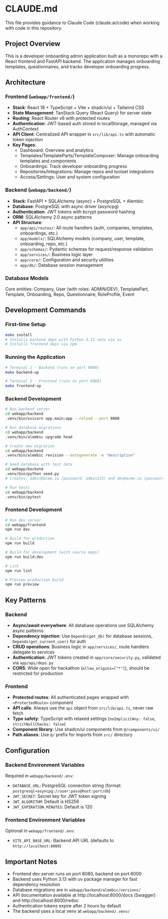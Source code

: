 # CLAUDE.md

This file provides guidance to Claude Code (claude.ai/code) when working with code in this repository.

## Project Overview

This is a developer onboarding admin application built as a monorepo with a React frontend and FastAPI backend. The application manages onboarding templates, questionnaires, and tracks developer onboarding progress.

## Architecture

### Frontend (`webapp/frontend/`)
- **Stack**: React 18 + TypeScript + Vite + shadcn/ui + Tailwind CSS
- **State Management**: TanStack Query (React Query) for server state
- **Routing**: React Router v6 with protected routes
- **Authentication**: JWT-based auth stored in localStorage, managed via AuthContext
- **API Client**: Centralized API wrapper in `src/lib/api.ts` with automatic token injection
- **Key Pages**:
  - Dashboard: Overview and analytics
  - Templates/TemplateParts/TemplateComposer: Manage onboarding templates and components
  - Onboardings: Track developer onboarding progress
  - Repositories/Integrations: Manage repos and toolset integrations
  - Access/Settings: User and system configuration

### Backend (`webapp/backend/`)
- **Stack**: FastAPI + SQLAlchemy (async) + PostgreSQL + Alembic
- **Database**: PostgreSQL with async driver (asyncpg)
- **Authentication**: JWT tokens with bcrypt password hashing
- **ORM**: SQLAlchemy 2.0 async patterns
- **API Structure**:
  - `app/api/routes/`: All route handlers (auth, companies, templates, onboardings, etc.)
  - `app/models/`: SQLAlchemy models (company, user, template, onboarding, repo, etc.)
  - `app/schemas/`: Pydantic schemas for request/response validation
  - `app/services/`: Business logic layer
  - `app/core/`: Configuration and security utilities
  - `app/db/`: Database session management

### Database Models
Core entities: Company, User (with roles: ADMIN/DEV), TemplatePart, Template, Onboarding, Repo, Questionnaire, RoleProfile, Event

## Development Commands

### First-time Setup
```bash
make install
# Installs backend deps with Python 3.13 venv via uv
# Installs frontend deps via npm
```

### Running the Application
```bash
# Terminal 1 - Backend (runs on port 8000)
make backend-up

# Terminal 2 - Frontend (runs on port 8080)
make frontend-up
```

### Backend Development
```bash
# Run backend server
cd webapp/backend
.venv/bin/uvicorn app.main:app --reload --port 8000

# Run database migrations
cd webapp/backend
.venv/bin/alembic upgrade head

# Create new migration
cd webapp/backend
.venv/bin/alembic revision --autogenerate -m "description"

# Seed database with test data
cd webapp/backend
.venv/bin/python seed.py
# Creates: admin@acme.io (password: admin123) and dev@acme.io (password: dev123)

# Run tests
cd webapp/backend
.venv/bin/pytest
```

### Frontend Development
```bash
# Run dev server
cd webapp/frontend
npm run dev

# Build for production
npm run build

# Build for development (with source maps)
npm run build:dev

# Lint
npm run lint

# Preview production build
npm run preview
```

## Key Patterns

### Backend
- **Async/await everywhere**: All database operations use SQLAlchemy async patterns
- **Dependency injection**: Use `Depends(get_db)` for database sessions, `Depends(get_current_user)` for auth
- **CRUD operations**: Business logic in `app/services/`, route handlers delegate to services
- **Authentication**: JWT tokens created in `app/core/security.py`, validated via `app/api/deps.py`
- **CORS**: Wide open for hackathon (`allow_origins=["*"]`), should be restricted for production

### Frontend
- **Protected routes**: All authenticated pages wrapped with `<ProtectedRoute>` component
- **API calls**: Always use the `api` object from `src/lib/api.ts`, never raw fetch
- **Type safety**: TypeScript with relaxed settings (`noImplicitAny: false`, `strictNullChecks: false`)
- **Component library**: Use shadcn/ui components from `@/components/ui/`
- **Path aliases**: Use `@/` prefix for imports from `src/` directory

## Configuration

### Backend Environment Variables
Required in `webapp/backend/.env`:
- `DATABASE_URL`: PostgreSQL connection string (format: `postgresql+asyncpg://user:pass@host:port/db`)
- `JWT_SECRET`: Secret key for JWT token signing
- `JWT_ALGORITHM`: Default is HS256
- `JWT_EXPIRATION_MINUTES`: Default is 120

### Frontend Environment Variables
Optional in `webapp/frontend/.env`:
- `VITE_API_BASE_URL`: Backend API URL (defaults to `http://localhost:8000`)

## Important Notes

- Frontend dev server runs on port 8080, backend on port 8000
- Backend uses Python 3.13 with uv package manager for fast dependency resolution
- Database migrations are in `webapp/backend/alembic/versions/`
- API documentation available at http://localhost:8000/docs (Swagger) and http://localhost:8000/redoc
- Authentication tokens expire after 2 hours by default
- The backend uses a local venv at `webapp/backend/.venv/`
